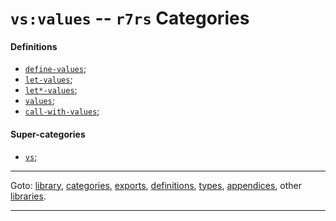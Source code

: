 

<a id='category__r7rs__vs_3a_values'></a>

# `vs:values` -- `r7rs` Categories


<a id='category__r7rs__vs_3a_values__definitions'></a>

#### Definitions

 * [`define-values`](../../r7rs/definitions/define-values.md#definition__r7rs__define-values);
 * [`let-values`](../../r7rs/definitions/let-values.md#definition__r7rs__let-values);
 * [`let*-values`](../../r7rs/definitions/let_2a_-values.md#definition__r7rs__let_2a_-values);
 * [`values`](../../r7rs/definitions/values.md#definition__r7rs__values);
 * [`call-with-values`](../../r7rs/definitions/call-with-values.md#definition__r7rs__call-with-values);


<a id='category__r7rs__vs_3a_values__super-categories'></a>

#### Super-categories

 * [`vs`](../../r7rs/categories/vs.md#category__r7rs__vs);

----

Goto: [library](../../r7rs/_index.md#library__r7rs), [categories](../../r7rs/categories/_index.md#toc__r7rs__categories), [exports](../../r7rs/exports/_index.md#toc__r7rs__exports), [definitions](../../r7rs/definitions/_index.md#toc__r7rs__definitions), [types](../../r7rs/types/_index.md#toc__r7rs__types), [appendices](../../r7rs/appendices/_index.md#toc__r7rs__appendices), other [libraries](../../_libraries.md#toc__libraries).

----

